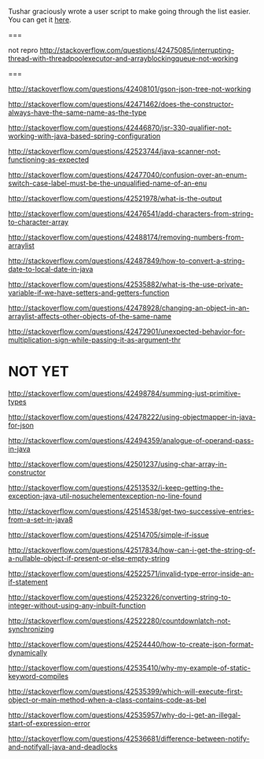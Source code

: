 Tushar graciously wrote a user script to make going through the list easier. You can get it [here](https://github.com/tusharjadhav219/Userscript-for-delete-candidates).

===

not repro http://stackoverflow.com/questions/42475085/interrupting-thread-with-threadpoolexecutor-and-arrayblockingqueue-not-working

===

http://stackoverflow.com/questions/42408101/gson-json-tree-not-working

http://stackoverflow.com/questions/42471462/does-the-constructor-always-have-the-same-name-as-the-type

http://stackoverflow.com/questions/42446870/jsr-330-qualifier-not-working-with-java-based-spring-configuration

http://stackoverflow.com/questions/42523744/java-scanner-not-functioning-as-expected

http://stackoverflow.com/questions/42477040/confusion-over-an-enum-switch-case-label-must-be-the-unqualified-name-of-an-enu

http://stackoverflow.com/questions/42521978/what-is-the-output

http://stackoverflow.com/questions/42476541/add-characters-from-string-to-character-array

http://stackoverflow.com/questions/42488174/removing-numbers-from-arraylist

http://stackoverflow.com/questions/42487849/how-to-convert-a-string-date-to-local-date-in-java

http://stackoverflow.com/questions/42535882/what-is-the-use-private-variable-if-we-have-setters-and-getters-function

http://stackoverflow.com/questions/42478928/changing-an-object-in-an-arraylist-affects-other-objects-of-the-same-name

http://stackoverflow.com/questions/42472901/unexpected-behavior-for-multiplication-sign-while-passing-it-as-argument-thr

NOT YET
=====


http://stackoverflow.com/questions/42498784/summing-just-primitive-types

http://stackoverflow.com/questions/42478222/using-objectmapper-in-java-for-json

http://stackoverflow.com/questions/42494359/analogue-of-operand-pass-in-java

http://stackoverflow.com/questions/42501237/using-char-array-in-constructor

http://stackoverflow.com/questions/42513532/i-keep-getting-the-exception-java-util-nosuchelementexception-no-line-found

http://stackoverflow.com/questions/42514538/get-two-successive-entries-from-a-set-in-java8

http://stackoverflow.com/questions/42514705/simple-if-issue

http://stackoverflow.com/questions/42517834/how-can-i-get-the-string-of-a-nullable-object-if-present-or-else-empty-string

http://stackoverflow.com/questions/42522571/invalid-type-error-inside-an-if-statement

http://stackoverflow.com/questions/42523226/converting-string-to-integer-without-using-any-inbuilt-function

http://stackoverflow.com/questions/42522280/countdownlatch-not-synchronizing

http://stackoverflow.com/questions/42524440/how-to-create-json-format-dynamically

http://stackoverflow.com/questions/42535410/why-my-example-of-static-keyword-compiles

http://stackoverflow.com/questions/42535399/which-will-execute-first-object-or-main-method-when-a-class-contains-code-as-bel

http://stackoverflow.com/questions/42535957/why-do-i-get-an-illegal-start-of-expression-error

http://stackoverflow.com/questions/42536681/difference-between-notify-and-notifyall-java-and-deadlocks